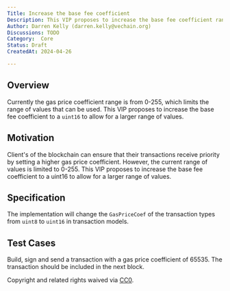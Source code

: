 ```yaml
---
Title: Increase the base fee coefficient
Description: This VIP proposes to increase the base fee coefficient range from 0-255 (2^8) to a larger range of 0-65535 (2^16)
Author: Darren Kelly (darren.kelly@vechain.org)
Discussions: TODO
Category:  Core
Status: Draft
CreatedAt: 2024-04-26

---
```


## Overview

Currently the gas price coefficient range is from 0-255, which limits the range of values that can be used. This VIP proposes to increase the base fee coefficient to a `uint16` to allow for a larger range of values.

## Motivation

Client's of the blockchain can ensure that their transactions receive priority by setting a higher gas price coefficient. However, the current range of values is limited to 0-255. This VIP proposes to increase the base fee coefficient to a uint16 to allow for a larger range of values.

## Specification
  
The implementation will change the `GasPriceCoef` of the transaction types from `uint8` to `uint16` in transaction models.

## Test Cases
  
Build, sign and send a transaction with a gas price coefficient of 65535. The transaction should be included in the next block.

Copyright and related rights waived via [CC0](./LICENSE.md).
